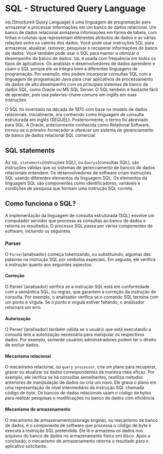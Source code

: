 SQL - Structured Query Language
=================================

 `SQL`(Structured Query Language) é uma linguagem de programação para armazenar e processar informações em um banco de dados relacional. Um banco de dados relacional armazena informações em forma de tabela, com linhas e colunas que representam diferentes atributos de dados e as várias relações entre os valores dos dados. Você pode usar instruções SQL para armazenar, atualizar, remover, pesquisar e recuperar informações do banco de dados. Você também pode usar o SQL para manter e otimizar o desempenho do banco de dados. `SQL` é usada com frequência em todos os tipos de aplicativos. Os analistas e desenvolvedores de dados aprendem e usam o SQL porque ele se integra bem a diferentes linguagens de programação. Por exemplo, eles podem incorporar consultas SQL com a linguagem de programação Java para criar aplicativos de processamento de dados de alto desempenho com os principais sistemas de banco de dados SQL, como Oracle ou MS SQL Server. O SQL também é bastante fácil de aprender, pois usa palavras-chave comuns em inglês em suas instruções

O SQL foi inventado na década de 1970 com base no modelo de dados relacionais. Inicialmente, era conhecido como linguagem de consulta estruturada em inglês (SEQUEL). Posteriormente, o termo foi abreviado para SQL. A Oracle, anteriormente conhecida como Relational Software, tornou-se o primeiro fornecedor a oferecer um sistema de gerenciamento de banco de dados relacional SQL comercial.

SQL statements
----------------

As `SQL statements`(instruções SQL), ou `Querys`(consultas SQL), são instruções válidas que os sistemas de gerenciamento de bancos de dados relacionais entendem. Os desenvolvedores de software criam instruções SQL usando diferentes elementos da linguagem SQL. Os elementos da linguagem SQL são componentes como identificadores, variáveis e condições de pesquisa que formam uma instrução SQL correta.

Como funciona o SQL?
--------------------
A implementação da linguagem de consulta estruturada (SQL) envolve um computador servidor que processa as consultas ao banco de dados e retorna os resultados. O processo SQL passa por vários componentes de software, incluindo os seguintes. 

### Parser
O `Parser`(analisador) começa tokenizando, ou substituindo, algumas das palavras na instrução SQL por símbolos especiais. Em seguida, ele verifica a instrução quanto aos seguintes aspectos:

#### Correção
O Parser`(analisador) verifica se a instrução SQL está em conformidade com a semântica SQL, ou regras, que garantem a correção da instrução de consulta. Por exemplo, o analisador verifica se o comando SQL termina com um ponto e vírgula. Se o ponto e vírgula estiver faltando, o analisador retornará um erro.

#### Autorização
O Parser`(analisador) também valida se o usuário que está executando a consulta tem a autorização necessária para manipular os respectivos dados. Por exemplo, somente usuários administradores podem ter o direito de excluir dados. 

#### Mecanismo relacional
O mecanismo relacional, ou `query processor`, cria um plano para recuperar, gravar ou atualizar os dados correspondentes da maneira mais eficaz. Por exemplo, ele verifica se há consultas semelhantes, reutiliza métodos anteriores de manipulação de dados ou cria um novo. Ele grava o plano em uma representação de nível intermediário da instrução SQL chamada código de byte. Os bancos de dados relacionais usam o código de bytes para realizar pesquisas e modificações no banco de dados com eficiência. 

#### Mecanismo de armazenamento
O mecanismo de armazenamento(storage engine), ou mecanismo de banco de dados, é o componente de software que processa o código de byte e executa a instrução SQL pretendida. Ele lê e armazena os dados nos arquivos do banco de dados no armazenamento físico em disco. Após a conclusão, o mecanismo de armazenamento retorna o resultado para o aplicativo solicitante.